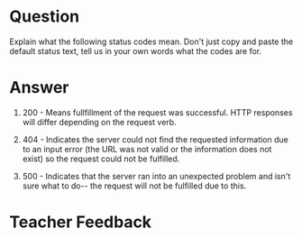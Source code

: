 # Question
Explain what the following status codes mean. Don't just copy and paste the default status text, tell us in your own words what the codes are for.

# Answer

1. 200 - Means fullfillment of the request was successful. HTTP responses will differ depending on the request verb.

2. 404 - Indicates the server could not find the requested information due to an input error (the URL was not valid or the information does not exist) so the request could not be fulfilled. 

3. 500 - Indicates that the server ran into an unexpected problem and isn't sure what to do-- the request will not be fulfilled due to this.

# Teacher Feedback